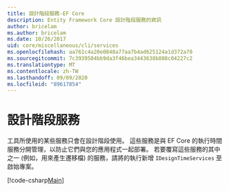 ```yaml
---
title: 設計階段服務-EF Core
description: Entity Framework Core 設計階段服務的資訊
author: bricelam
ms.author: bricelam
ms.date: 10/26/2017
uid: core/miscellaneous/cli/services
ms.openlocfilehash: aa761c4a20e0848a77aa7b4ad625124a1d372a70
ms.sourcegitcommit: 7c3939504bb9da3f46bea3443638b808c04227c2
ms.translationtype: MT
ms.contentlocale: zh-TW
ms.lasthandoff: 09/09/2020
ms.locfileid: "89617854"
---
```

# <a name="design-time-services"></a>設計階段服務

工具所使用的某些服務只會在設計階段使用。 這些服務是與 EF Core 的執行時間服務分開管理，以防止它們與您的應用程式一起部署。 若要覆寫這些服務的其中之一 (例如，用來產生遷移檔) 的服務，請將的執行新增 `IDesignTimeServices` 至啟始專案。

[!code-csharp[Main](../../../../samples/core/Miscellaneous/CommandLine/DesignTimeServices.cs)]
